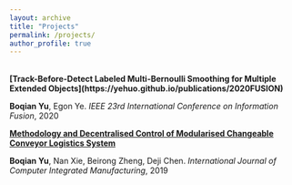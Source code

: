 ```yaml
---
layout: archive
title: "Projects"
permalink: /projects/
author_profile: true
---
```


<br>
<b>[Track-Before-Detect Labeled Multi-Bernoulli Smoothing for Multiple Extended Objects](https://yehuo.github.io/publications/2020FUSION)</b> <br>

**Boqian Yu**, Egon Ye.
<i>IEEE 23rd International Conference on Information Fusion</i>, 2020

<b>[Methodology and Decentralised Control of Modularised Changeable Conveyor Logistics System](https://yehuo.github.io/publications/2019IJCIM)</b> <br>

**Boqian Yu**, Nan Xie, Beirong Zheng, Deji Chen.
<i>International Journal of Computer Integrated Manufacturing</i>, 2019
